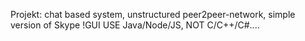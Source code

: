 Projekt: chat based system, unstructured peer2peer-network, simple version of Skype
	!GUI
	USE Java/Node/JS, NOT C/C++/C#....